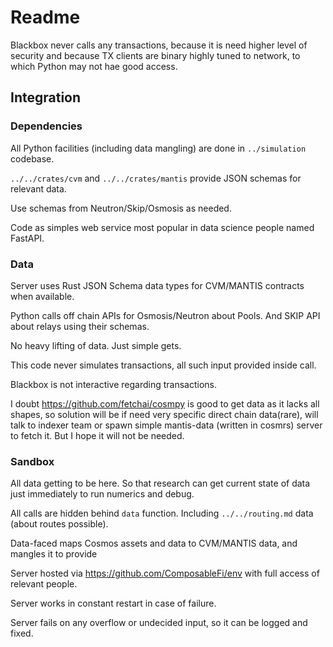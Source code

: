 # Readme



Blackbox never calls any transactions, because it is need higher level of security and because TX clients are binary highly tuned to network, to which Python may not hae good access.


## Integration

### Dependencies

All Python facilities (including data mangling) are done in `../simulation` codebase.

`../../crates/cvm` and `../../crates/mantis` provide JSON schemas for relevant data.

Use schemas from Neutron/Skip/Osmosis as needed. 

Code as simples web service most popular in data science people named FastAPI.

### Data

Server uses Rust JSON Schema data types for CVM/MANTIS contracts when available.

Python calls off chain APIs for Osmosis/Neutron about Pools. And SKIP API about relays using their schemas.

No heavy lifting of data. Just simple gets.

This code never simulates transactions, all such input provided inside call.

Blackbox is not interactive regarding transactions.

I doubt https://github.com/fetchai/cosmpy is good to get data as it lacks all shapes, so solution will be if need very specific direct chain data(rare), will talk to indexer team or spawn simple mantis-data (written in cosmrs) server to fetch it. But I hope it will not be needed. 

### Sandbox

All data getting to be here. So that research can get current state of data just immediately to run numerics and debug.

All calls are hidden behind `data` function. Including `../../routing.md` data (about routes possible).

Data-faced maps Cosmos assets and data to CVM/MANTIS data, and mangles it to provide

Server hosted via https://github.com/ComposableFi/env with full access of relevant people. 

Server works in constant restart in case of failure.

Server fails on any overflow or undecided input, so it can be logged and fixed.


